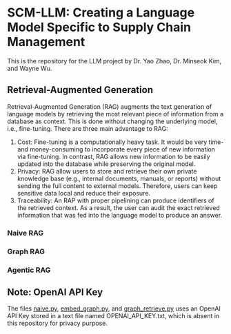 # SCM-LLM: Creating a Language Model Specific to Supply Chain Management

This is the repository for the LLM project by Dr. Yao Zhao, Dr. Minseok Kim, and Wayne Wu. 

## Retrieval-Augmented Generation
Retrieval-Augmented Generation (RAG) augments the text generation of language models by retrieving the most relevant piece of information from a database as context. This is done without changing the underlying model, i.e., fine-tuning. There are three main advantage to RAG:
1. Cost: Fine-tuning is a computationally heavy task. It would be very time- and money-consuming to incorporate every piece of new information via fine-tuning. In contrast, RAG allows new information to be easily updated into the database while preserving the original model. 
2. Privacy: RAG allow users to store and retrieve their own private knowledge base (e.g., internal documents, manuals, or reports) without sending the full content to external models. Therefore, users can keep sensitive data local and reduce their exposure. 
3. Traceability: An RAP with proper pipelining can produce identifiers of the retrieved context. As a result, the user can audit the exact retrieved information that was fed into the language model to produce an answer.

### Naive RAG

### Graph RAG

### Agentic RAG

## Note: OpenAI API Key
The files [naive.py](naive.py), [embed_graph.py](embed_graph.py), and [graph_retrieve.py](graph_retrieve.py) uses an OpenAI API Key stored in a text file named OPENAI_API_KEY.txt, which is absent in this repository for privacy purpose. 
